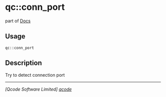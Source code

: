 qc::conn_port
=============

part of [Docs](.)

Usage
-----
`qc::conn_port `

Description
-----------
Try to detect connection port

----------------------------------
*[Qcode Software Limited] [qcode]*

[qcode]: http://www.qcode.co.uk "Qcode Software"